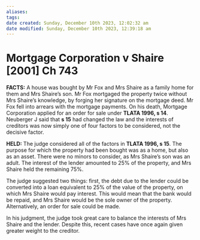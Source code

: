 ```yaml
---
aliases: 
tags: 
date created: Sunday, December 10th 2023, 12:02:32 am
date modified: Sunday, December 10th 2023, 12:39:18 am
---
```


# Mortgage Corporation v Shaire [2001] Ch 743

**FACTS:** A house was bought by Mr Fox and Mrs Shaire as a family home for them and Mrs Shaire’s son. Mr Fox mortgaged the property twice without Mrs Shaire’s knowledge, by forging her signature on the mortgage deed. Mr Fox fell into arrears with the mortgage payments. On his death, Mortgage Corporation applied for an order for sale under **TLATA 1996, s 14**. Neuberger J said that **s 15** had changed the law and the interests of creditors was now simply one of four factors to be considered, not the decisive factor.

**HELD:** The judge considered all of the factors in **TLATA 1996, s 15**. The purpose for which the property had been bought was as a home, but also as an asset. There were no minors to consider, as Mrs Shaire’s son was an adult. The interest of the lender amounted to 25% of the property, and Mrs Shaire held the remaining 75%.

The judge suggested two things: first, the debt due to the lender could be converted into a loan equivalent to 25% of the value of the property, on which Mrs Shaire would pay interest. This would mean that the bank would be repaid, and Mrs Shaire would be the sole owner of the property. Alternatively, an order for sale could be made.

In his judgment, the judge took great care to balance the interests of Mrs Shaire and the lender. Despite this, recent cases have once again given greater weight to the creditor.
